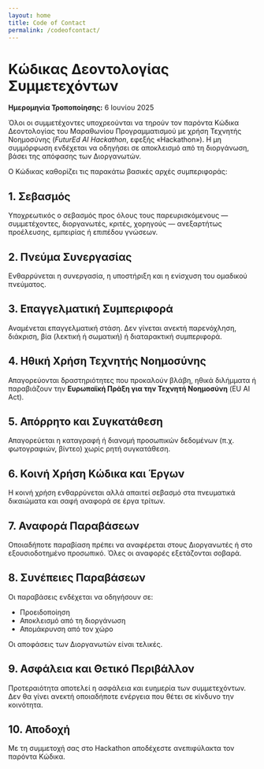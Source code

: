 ```yaml
---
layout: home
title: Code of Contact
permalink: /codeofcontact/
---
```


<div class="container">
  <h1>Κώδικας Δεοντολογίας Συμμετεχόντων</h1>
  <p><strong>Ημερομηνία Τροποποίησης:</strong> 6 Ιουνίου 2025</p>

  <p>Όλοι οι συμμετέχοντες υποχρεούνται να τηρούν τον παρόντα Κώδικα Δεοντολογίας του Μαραθωνίου Προγραμματισμού με χρήση Τεχνητής Νοημοσύνης (<em>FuturEd AI Hackathon</em>, εφεξής «Hackathon»). Η μη συμμόρφωση ενδέχεται να οδηγήσει σε αποκλεισμό από τη διοργάνωση, βάσει της απόφασης των Διοργανωτών.</p>

  <p>Ο Κώδικας καθορίζει τις παρακάτω βασικές αρχές συμπεριφοράς:</p>

  <h2>1. Σεβασμός</h2>
  <p>Υποχρεωτικός ο σεβασμός προς όλους τους παρευρισκόμενους — συμμετέχοντες, διοργανωτές, κριτές, χορηγούς — ανεξαρτήτως προέλευσης, εμπειρίας ή επιπέδου γνώσεων.</p>

  <h2>2. Πνεύμα Συνεργασίας</h2>
  <p>Ενθαρρύνεται η συνεργασία, η υποστήριξη και η ενίσχυση του ομαδικού πνεύματος.</p>

  <h2>3. Επαγγελματική Συμπεριφορά</h2>
  <p>Αναμένεται επαγγελματική στάση. Δεν γίνεται ανεκτή παρενόχληση, διάκριση, βία (λεκτική ή σωματική) ή διαταρακτική συμπεριφορά.</p>

  <h2>4. Ηθική Χρήση Τεχνητής Νοημοσύνης</h2>
  <p>Απαγορεύονται δραστηριότητες που προκαλούν βλάβη, ηθικά διλήμματα ή παραβιάζουν την <strong>Ευρωπαϊκή Πράξη για την Τεχνητή Νοημοσύνη</strong> (EU AI Act).</p>

  <h2>5. Απόρρητο και Συγκατάθεση</h2>
  <p>Απαγορεύεται η καταγραφή ή διανομή προσωπικών δεδομένων (π.χ. φωτογραφιών, βίντεο) χωρίς ρητή συγκατάθεση.</p>

  <h2>6. Κοινή Χρήση Κώδικα και Έργων</h2>
  <p>Η κοινή χρήση ενθαρρύνεται αλλά απαιτεί σεβασμό στα πνευματικά δικαιώματα και σαφή αναφορά σε έργα τρίτων.</p>

  <h2>7. Αναφορά Παραβάσεων</h2>
  <p>Οποιαδήποτε παραβίαση πρέπει να αναφέρεται στους Διοργανωτές ή στο εξουσιοδοτημένο προσωπικό. Όλες οι αναφορές εξετάζονται σοβαρά.</p>

  <h2>8. Συνέπειες Παραβάσεων</h2>
  <p>Οι παραβάσεις ενδέχεται να οδηγήσουν σε:</p>
  <ul>
    <li>Προειδοποίηση</li>
    <li>Αποκλεισμό από τη διοργάνωση</li>
    <li>Απομάκρυνση από τον χώρο</li>
  </ul>
  <p>Οι αποφάσεις των Διοργανωτών είναι τελικές.</p>

  <h2>9. Ασφάλεια και Θετικό Περιβάλλον</h2>
  <p>Προτεραιότητα αποτελεί η ασφάλεια και ευημερία των συμμετεχόντων. Δεν θα γίνει ανεκτή οποιαδήποτε ενέργεια που θέτει σε κίνδυνο την κοινότητα.</p>

  <h2>10. Αποδοχή</h2>
  <p>Με τη συμμετοχή σας στο Hackathon αποδέχεστε ανεπιφύλακτα τον παρόντα Κώδικα.</p>
</div>
